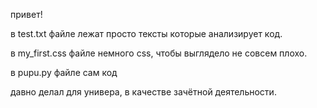 привет! 

в test.txt файле лежат просто тексты которые анализирует код.

в my_first.css файле немного css, чтобы выглядело не совсем плохо.

в pupu.py файле сам код



давно делал для универа, в качестве зачётной деятельности.
